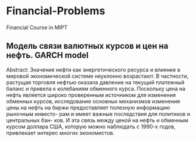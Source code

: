 # Financial-Problems
Financial Course in MIPT

## Модель связи валютных курсов и цен на нефть. GARCH model  
Abstract: Значение нефти как энергетического ресурса и влияние в мировой экономической системе неуклонно возрастают. В частности, растущая торговля нефтью оказала давление на текущий платежный баланс и привела к колебаниям обменного курса. Поскольку цена на нефть является широко проверенным источником для изменения обменных курсов, исследование основных механизмов изменения цены на нефть на биржи предоставляет полезную информацию рыночным инвесто- рам и имеет важные последствия для политиков и центральных бан- ков. И эта связь между ценой на нефть и обменным курсом доллара США, которую можно наблюдать с 1990-х годов, привлекает интерес многих экономистов.
